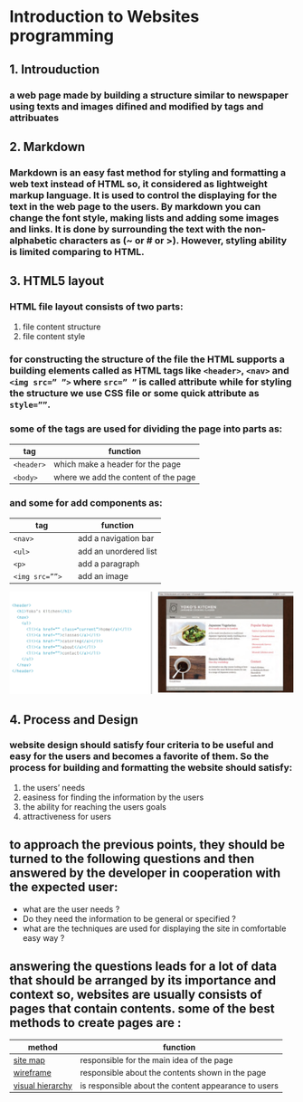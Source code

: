 # Introduction to Websites programming

## 1. Introuduction
### a web page made by building a structure similar to newspaper using texts and images difined and modified by tags and attribuates

## 2. Markdown
### Markdown is an easy fast method for styling and formatting a web text instead of HTML so, it considered as lightweight markup language. It is used to control the displaying for the text in the web page to the users. By markdown you can change the font style, making lists and adding some images and links. It is done by surrounding the text with the non-alphabetic characters as (~ or # or >). However, styling ability is limited comparing to HTML.

## 3. HTML5 layout
### HTML file layout consists of two parts:
  1. file content structure
  2. file content style
### for constructing the structure of the file the HTML supports a building elements called as HTML tags like `<header>`, `<nav>` and `<img src=” ”>`  where `src=” ”` is called attribute while for styling the structure we use CSS file or some quick attribute as `style=””`.
### some of the tags are used for dividing the page into parts as:
| tag | function |
| ----| -------- |
| `<header>` | which make a header for the page |
| `<body>` | where we add the content of the page |
### and some for add components as:
| tag | function |
| ----| -------- |
| `<nav> ` | add a navigation bar |
| `<ul> ` | add an unordered list |
| `<p>  ` | add a paragraph |
| `<img src=””>  ` | add an image |
![example](example.jpg)

## 4. Process and Design
### website design should satisfy four criteria to be useful and easy for the users and becomes a favorite of them. So the process for building and formatting the website should satisfy:
  1. the users’ needs 
  2. easiness for finding the information by the users
  3. the ability for reaching the users goals
  4. attractiveness for users
## to approach the previous points, they should be turned to the following questions and then answered by the developer in cooperation with the expected user:
  - what are the user needs ?
  - Do they need the information to be general or specified ?
  - what are the techniques are used for displaying the site in comfortable easy way ?
## answering the questions leads for a lot of data that should be arranged by its importance and context so, websites are usually consists of pages that contain contents. some of the best methods to create pages are :
| method | function |
| -------| -------- |
| [site map](sitemap.jpg) | responsible for the main idea of the page |
| [wireframe](wireframe.jpg) | responsible about the contents shown in the page |
| [visual hierarchy](visualhierarchy.jpg) | is responsible about the content appearance to users |


